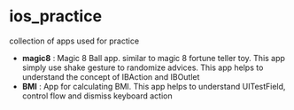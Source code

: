 # ios_practice
collection of apps used for practice

- **magic8** : Magic 8 Ball app. similar to magic 8 fortune teller toy. This app simply use shake gesture to randomize advices. This app helps to understand the concept of IBAction and IBOutlet
- **BMI** : App for calculating BMI. This app helps to understand UITestField, control flow and dismiss keyboard action
